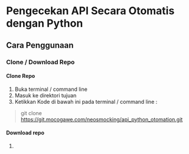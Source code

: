 # Pengecekan API Secara Otomatis dengan Python

## Cara Penggunaan

### Clone / Download Repo
#### Clone Repo
1. Buka terminal / command line
2. Masuk ke direktori tujuan
3. Ketikkan Kode di bawah ini pada terminal / command line :
> git clone https://git.mocogawe.com/neosmocking/api_python_otomation.git

#### Download repo
1. 
